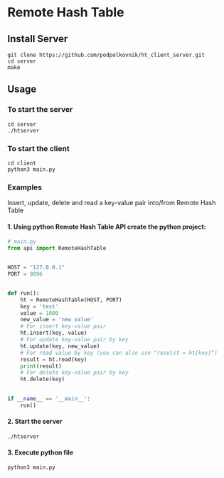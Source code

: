 # Remote Hash Table

## Install Server

```
git clone https://github.com/podpolkovnik/ht_client_server.git
cd server
make
```
## Usage
### To start the server
```
cd server
./htserver
```
### To start the client
```
cd client
python3 main.py 
```
### Examples
Insert, update, delete and read a key-value pair into/from Remote Hash Table
#### 1. Using python Remote Hash Table API create the python project: 
``` Python
# main.py
from api import RemoteHashTable


HOST = "127.0.0.1"
PORT = 8096


def run():
    ht = RemoteHashTable(HOST, PORT)
    key = 'test'
    value = 1000
    new_value = 'new value'
    # For insert key-value pair
    ht.insert(key, value)
    # For update key-value pair by key
    ht.update(key, new_value)
    # For read value by key (you can also use "resulst = ht[key]")
    result = ht.read(key)
    print(result)
    # For delete key-value pair by key
    ht.delete(key)
    

if __name__ == '__main__':
    run()
```
#### 2. Start the server
```
./htserver
```
#### 3. Execute python file
```
python3 main.py
```
